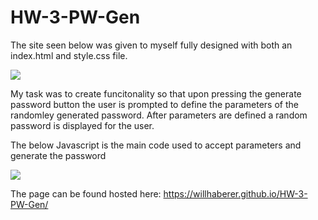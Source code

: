 # HW-3-PW-Gen

The site seen below was given to myself fully designed with both an index.html and style.css file.

<img src= ./assets/PageScreenshot.png>

My task was to create funcitonality so that upon pressing the generate password button the user is prompted to define the parameters of the randomley generated password. After parameters are defined a random password is displayed for the user.

The below Javascript is the main code used to accept parameters and generate the password

<img src= ./assets/JscriptScreenshot.png>

The page can be found hosted here: https://willhaberer.github.io/HW-3-PW-Gen/
